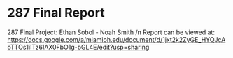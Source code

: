 # 287 Final Report
287 Final Project: Ethan Sobol - Noah Smith /n
Report can be viewed at: 
https://docs.google.com/a/miamioh.edu/document/d/1jxt2k2ZyGE_HYQJcAoTTOs1iITz6IAX0FbO1g-bGL4E/edit?usp=sharing
